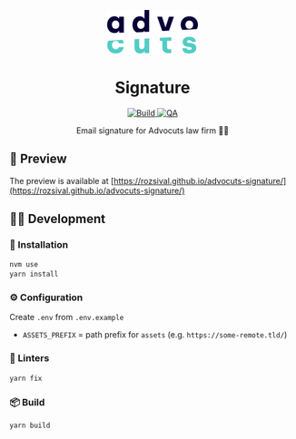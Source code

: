 <p align="center">
<a href="http://advocuts.cz">
<img alt="Advocuts" src="./src/assets/logo.svg" width="160" />
</a>
</p>
<h1 align="center">Signature</h1>

<p align="center">
<a href="https://github.com/rozsival/advocuts-signature/actions/workflows/build.yml">
<img alt="Build" src="https://github.com/rozsival/advocuts-signature/actions/workflows/build.yml/badge.svg">
</a>
<a href="https://github.com/rozsival/advocuts-signature/actions/workflows/qa.yml">
<img alt="QA" src="https://github.com/rozsival/advocuts-signature/actions/workflows/qa.yml/badge.svg">
</a>
</p>

<p align="center">
Email signature for Advocuts law firm 👨‍💼
</p>

## 👀 Preview

The preview is available
at [https://rozsival.github.io/advocuts-signature/](https://rozsival.github.io/advocuts-signature/)

## 👨‍💻 Development

### 💾 Installation

```bash
nvm use
yarn install
```

### ⚙️ Configuration

Create `.env` from `.env.example`

- `ASSETS_PREFIX` = path prefix for `assets` (e.g. `https://some-remote.tld/`)

### 🚨 Linters

```bash
yarn fix
```

### 📦 Build

```bash
yarn build
```
